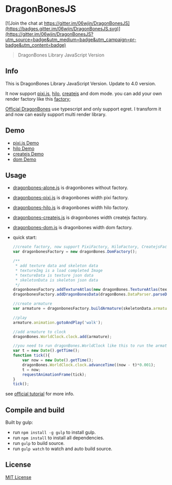 # DragonBonesJS

[![Join the chat at https://gitter.im/06wjin/DragonBonesJS](https://badges.gitter.im/06wjin/DragonBonesJS.svg)](https://gitter.im/06wjin/DragonBonesJS?utm_source=badge&utm_medium=badge&utm_campaign=pr-badge&utm_content=badge)
> DragonBones Library JavaScript Version

## Info
This is DragonBones Library JavaScript Version. Update to 4.0 version.

It now support [pixi.js](http://www.pixijs.com/), [hilo](https://github.com/hiloteam/hilo), [createjs](https://github.com/CreateJS/EaselJS) and dom mode.
you can add your own render factory like this [factory](https://github.com/06wj/DragonBonesJS/tree/master/src/factory);

[Official DragonBones](https://github.com/egret-labs/egret-core/tree/master/src/extension/dragonbones) use typescript and only support egret. I transform it and now can easily support multi render library.

## Demo

* [pixi.js Demo](http://06wj.github.io/DragonBonesJS/demo/index.html?type=pixi&anim=dragon)
* [hilo Demo](http://06wj.github.io/DragonBonesJS/demo/index.html?type=hilo&anim=dragon)
* [createjs Demo](http://06wj.github.io/DragonBonesJS/demo/index.html?type=createjs&anim=dragon)
* [dom Demo](http://06wj.github.io/DragonBonesJS/demo/index.html?type=dom&anim=dragon)


## Usage

* [dragonbones-alone.js](./build/dragonbones-alone.js) is dragonbones without factory.
* [dragonbones-pixi.js](./build/dragonbones-pixi.js) is dragonbones width pixi factory.
* [dragonbones-hilo.js](./build/dragonbones-hilo.js) is dragonbones width hilo factory.
* [dragonbones-createjs.js](./build/dragonbones-createjs.js) is dragonbones width createjs factory.
* [dragonbones-dom.js](./build/dragonbones-dom.js) is dragonbones width dom factory.

* quick start:

    ```javascript
    //create factory, now support PixiFactory, HiloFactory, CreatejsFactory and DomFactory
    var dragonbonesFactory = new dragonBones.DomFactory();

    /**
     * add texture data and skeleton data
     * textureImg is a load completed Image
     * textureData is texture json data
     * skeletonData is skeleton json data
     */
    dragonbonesFactory.addTextureAtlas(new dragonBones.TextureAtlas(textureImg, textureData));
    dragonbonesFactory.addDragonBonesData(dragonBones.DataParser.parseDragonBonesData(skeletonData));

    //create armature
    var armature = dragonbonesFactory.buildArmature(skeletonData.armature[0].name);

    //play
    armature.animation.gotoAndPlay('walk');

    //add armature to clock
    dragonBones.WorldClock.clock.add(armature);

    //you need to run dragonBones.WorldClock like this to run the armature
    var t = new Date().getTime();
    function tick(){
        var now = new Date().getTime();
        dragonBones.WorldClock.clock.advanceTime((now - t)*0.001);
        t = now;
        requestAnimationFrame(tick);
    }
    tick();
    ```

see [official tutorial](http://edn.egret.com/cn/docs/page/392) for more info.

## Compile and build

Built by gulp:

* run `npm install -g gulp` to install gulp.
* run `npm install` to install all dependencies.
* run `gulp` to build source.
* run `gulp watch` to watch and auto build source.

## License
[MIT License](http://en.wikipedia.org/wiki/MIT_License)